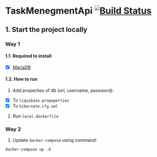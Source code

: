 # TaskMenegmentApi [![Build Status](https://travis-ci.com/taraskovaliv/TaskMenegmentApi.svg?branch=master)](https://travis-ci.com/taraskovaliv/TaskMenegmentApi)

## 1. Start the project locally
### Way 1   
#### 1.1. Required to install
- [x] [MariaDB](https://mariadb.org/download/) 
#### 1.2. How to run
1. Add properties of db (url, username, password):
- [x] To `liquibase.propeperties`
- [x] To `hibernate.cfg.xml`
2. Run `local.dockerfile`
### Way 2
1. Update `docker-compose` using command: 
```
docker-compose up -d
```
